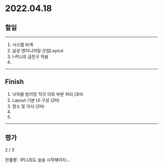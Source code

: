 # 2022.04.18

## 할일

------

1. 시스템 비계
2. 삼성 엔지니어링 산업Layout
3. I-PLUS 금천구 적용
4. 






------

## Finish

1. 낙하물 방지망 직각 이외 부분 처리 (3H)
2. Layout 기본 UI 구성 (2H)
3. 청소 및 이사 (2H)
4. 
5. 


------

## 평가

  2 / 3

한줄평 : IPLUS도 슬슬 시작해야지...